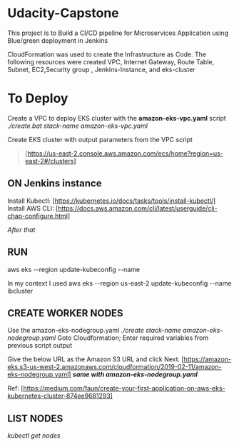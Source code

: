 # Udacity-Capstone
This project is to Build a CI/CD pipeline for Microservices Application using Blue/green deployment in Jenkins

CloudFormation was used to create the Infrastructure as Code. The following resources were created VPC, Internet Gateway, Route Table, Subnet, EC2,Security group , Jenkins-Instance, and eks-cluster


# To Deploy

Create a VPC to deploy EKS cluster with the **amazon-eks-vpc.yaml** script
_./create.bat stack-name amazon-eks-vpc.yaml_

Create EKS cluster with output parameters from the VPC script
> [https://us-east-2.console.aws.amazon.com/ecs/home?region=us-east-2#/clusters]

## ON Jenkins instance 
Install Kubectl: [https://kubernetes.io/docs/tasks/tools/install-kubectl/]
Install AWS CLI: [https://docs.aws.amazon.com/cli/latest/userguide/cli-chap-configure.html]

_After that_
## RUN
aws eks --region <region> update-kubeconfig --name <clusterName>

In my context I used
aws eks --region us-east-2 update-kubeconfig --name ibcluster

## CREATE WORKER NODES
Use the amazon-eks-nodegroup.yaml
_./create stack-name amazon-eks-nodegroup.yaml_
Goto Cloudformation; Enter required variables from previous script output

Give the below URL as the Amazon S3 URL and click Next.
[https://amazon-eks.s3-us-west-2.amazonaws.com/cloudformation/2019-02-11/amazon-eks-nodegroup.yaml]
***same with amazon-eks-nodegroup.yaml***

Ref:
[https://medium.com/faun/create-your-first-application-on-aws-eks-kubernetes-cluster-874ee9681293]

## LIST NODES
 _kubectl get nodes_



